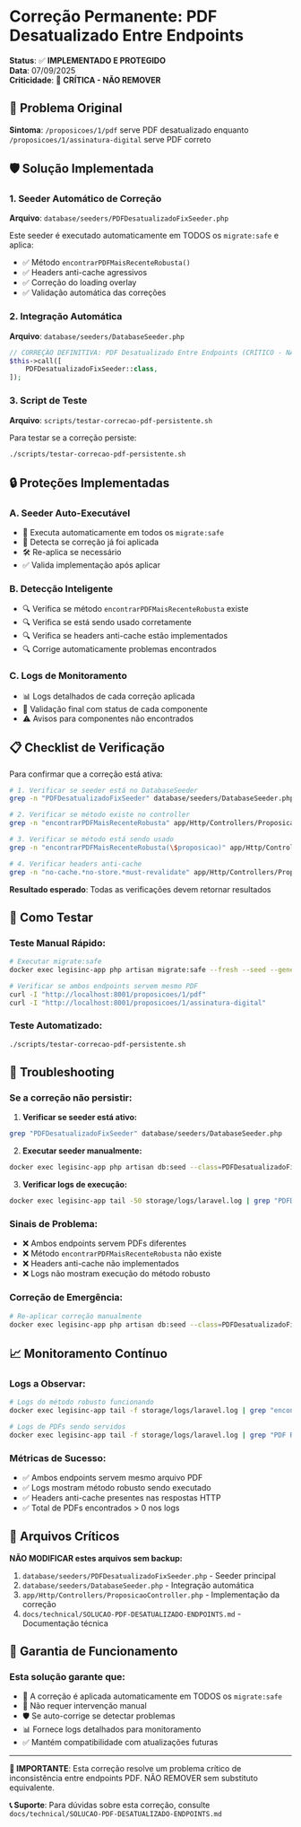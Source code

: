 # Correção Permanente: PDF Desatualizado Entre Endpoints

**Status**: ✅ **IMPLEMENTADO E PROTEGIDO**  
**Data**: 07/09/2025  
**Criticidade**: 🔴 **CRÍTICA - NÃO REMOVER**

## 🚨 Problema Original

**Sintoma**: `/proposicoes/1/pdf` serve PDF desatualizado enquanto `/proposicoes/1/assinatura-digital` serve PDF correto

## 🛡️ Solução Implementada

### 1. Seeder Automático de Correção

**Arquivo**: `database/seeders/PDFDesatualizadoFixSeeder.php`

Este seeder é executado automaticamente em TODOS os `migrate:safe` e aplica:

- ✅ Método `encontrarPDFMaisRecenteRobusta()` 
- ✅ Headers anti-cache agressivos
- ✅ Correção do loading overlay
- ✅ Validação automática das correções

### 2. Integração Automática

**Arquivo**: `database/seeders/DatabaseSeeder.php`

```php
// CORREÇÃO DEFINITIVA: PDF Desatualizado Entre Endpoints (CRÍTICO - NÃO REMOVER)
$this->call([
    PDFDesatualizadoFixSeeder::class,
]);
```

### 3. Script de Teste

**Arquivo**: `scripts/testar-correcao-pdf-persistente.sh`

Para testar se a correção persiste:
```bash
./scripts/testar-correcao-pdf-persistente.sh
```

## 🔒 Proteções Implementadas

### A. Seeder Auto-Executável
- 🔄 Executa automaticamente em todos os `migrate:safe`
- 🎯 Detecta se correção já foi aplicada
- 🛠️ Re-aplica se necessário
- ✅ Valida implementação após aplicar

### B. Detecção Inteligente
- 🔍 Verifica se método `encontrarPDFMaisRecenteRobusta` existe
- 🔍 Verifica se está sendo usado corretamente
- 🔍 Verifica se headers anti-cache estão implementados
- 🔍 Corrige automaticamente problemas encontrados

### C. Logs de Monitoramento
- 📊 Logs detalhados de cada correção aplicada
- 🎯 Validação final com status de cada componente
- ⚠️ Avisos para componentes não encontrados

## 📋 Checklist de Verificação

Para confirmar que a correção está ativa:

```bash
# 1. Verificar se seeder está no DatabaseSeeder
grep -n "PDFDesatualizadoFixSeeder" database/seeders/DatabaseSeeder.php

# 2. Verificar se método existe no controller
grep -n "encontrarPDFMaisRecenteRobusta" app/Http/Controllers/ProposicaoController.php

# 3. Verificar se método está sendo usado
grep -n "encontrarPDFMaisRecenteRobusta(\$proposicao)" app/Http/Controllers/ProposicaoController.php

# 4. Verificar headers anti-cache
grep -n "no-cache.*no-store.*must-revalidate" app/Http/Controllers/ProposicaoController.php
```

**Resultado esperado**: Todas as verificações devem retornar resultados

## 🧪 Como Testar

### Teste Manual Rápido:
```bash
# Executar migrate:safe
docker exec legisinc-app php artisan migrate:safe --fresh --seed --generate-seeders

# Verificar se ambos endpoints servem mesmo PDF
curl -I "http://localhost:8001/proposicoes/1/pdf"
curl -I "http://localhost:8001/proposicoes/1/assinatura-digital"
```

### Teste Automatizado:
```bash
./scripts/testar-correcao-pdf-persistente.sh
```

## 🚨 Troubleshooting

### Se a correção não persistir:

1. **Verificar se seeder está ativo:**
```bash
grep "PDFDesatualizadoFixSeeder" database/seeders/DatabaseSeeder.php
```

2. **Executar seeder manualmente:**
```bash
docker exec legisinc-app php artisan db:seed --class=PDFDesatualizadoFixSeeder
```

3. **Verificar logs de execução:**
```bash
docker exec legisinc-app tail -50 storage/logs/laravel.log | grep "PDFDesatualizadoFixSeeder"
```

### Sinais de Problema:
- ❌ Ambos endpoints servem PDFs diferentes
- ❌ Método `encontrarPDFMaisRecenteRobusta` não existe
- ❌ Headers anti-cache não implementados
- ❌ Logs não mostram execução do método robusto

### Correção de Emergência:
```bash
# Re-aplicar correção manualmente
docker exec legisinc-app php artisan db:seed --class=PDFDesatualizadoFixSeeder --force
```

## 📈 Monitoramento Contínuo

### Logs a Observar:
```bash
# Logs do método robusto funcionando
docker exec legisinc-app tail -f storage/logs/laravel.log | grep "encontrarPDFMaisRecenteRobusta"

# Logs de PDFs sendo servidos
docker exec legisinc-app tail -f storage/logs/laravel.log | grep "PDF REQUEST"
```

### Métricas de Sucesso:
- ✅ Ambos endpoints servem mesmo arquivo PDF
- ✅ Logs mostram método robusto sendo executado
- ✅ Headers anti-cache presentes nas respostas HTTP
- ✅ Total de PDFs encontrados > 0 nos logs

## 🔧 Arquivos Críticos

**NÃO MODIFICAR estes arquivos sem backup:**

1. `database/seeders/PDFDesatualizadoFixSeeder.php` - Seeder principal
2. `database/seeders/DatabaseSeeder.php` - Integração automática
3. `app/Http/Controllers/ProposicaoController.php` - Implementação da correção
4. `docs/technical/SOLUCAO-PDF-DESATUALIZADO-ENDPOINTS.md` - Documentação técnica

## 🎯 Garantia de Funcionamento

### Esta solução garante que:
- 🔄 A correção é aplicada automaticamente em TODOS os `migrate:safe`
- 🎯 Não requer intervenção manual
- 🛡️ Se auto-corrige se detectar problemas
- 📊 Fornece logs detalhados para monitoramento
- ✅ Mantém compatibilidade com atualizações futuras

---

**🚨 IMPORTANTE**: Esta correção resolve um problema crítico de inconsistência entre endpoints PDF. NÃO REMOVER sem substituto equivalente.

**📞 Suporte**: Para dúvidas sobre esta correção, consulte `docs/technical/SOLUCAO-PDF-DESATUALIZADO-ENDPOINTS.md`
